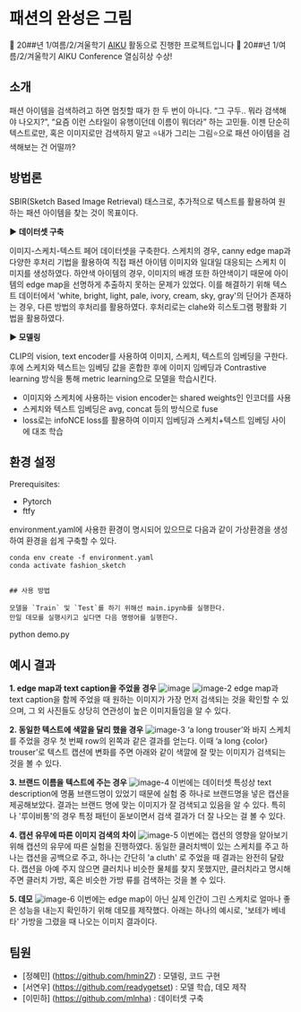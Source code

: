 # 패션의 완성은 그림

📢 20##년 1/여름/2/겨울학기 [AIKU](https://github.com/AIKU-Official) 활동으로 진행한 프로젝트입니다
🎉 20##년 1/여름/2/겨울학기 AIKU Conference 열심히상 수상!

## 소개
패션 아이템을 검색하려고 하면 멈칫할 때가 한 두 번이 아니다. “그 구두.. 뭐라 검색해야 나오지?”, “요즘 이런 스타일이 유행이던데 이름이 뭐더라” 하는 고민들. 이젠 단순히 텍스트로만, 혹은 이미지로만 검색하지 말고 ⭐️내가 그리는 그림⭐️으로 패션 아이템을 검색해보는 건 어떨까?

## 방법론
SBIR(Sketch Based Image Retrieval) 태스크로, 추가적으로 텍스트를 활용하여 원하는 패션 아이템을 찾는 것이 목표이다. 


**▶️ 데이터셋 구축**

이미지-스케치-텍스트 페어 데이터셋을 구축한다. 스케치의 경우, canny edge map과 다양한 후처리 기법을 활용하여 직접 패션 아이템 이미지와 일대일 대응되는 스케치 이미지를 생성하였다. 하얀색 아이템의 경우, 이미지의 배경 또한 하얀색이기 때문에 아이템의 edge map을 선명하게 추출하지 못하는 문제가 있었다. 이를 해결하기 위해 텍스트 데이터에서 'white, bright, light, pale, ivory, cream, sky, gray'의 단어가 존재하는 경우, 다른 방법의 후처리를 활용하였다.
후처리로는 clahe와 히스토그램 평활화 기법을 활용하였다.

**▶️ 모델링**

CLIP의 vision, text encoder를 사용하여 이미지, 스케치, 텍스트의 임베딩을 구한다. 후에 스케치와 텍스트는 임베딩 값을 혼합한 후에 이미지 임베딩과 Contrastive learning 방식을 통해 metric learning으로 모델을 학습시킨다. 
 
- 이미지와 스케치에 사용하는 vision encoder는 shared weights인 인코더를 사용
- 스케치와 텍스트 임베딩은 avg, concat 등의 방식으로 fuse
- loss로는 infoNCE loss를 활용하여 이미지 임베딩과 스케치+텍스트 임베딩 사이에 대조 학습

## 환경 설정

Prerequisites:
- Pytorch
- ftfy

environment.yaml에 사용한 환경이 명시되어 있으므로 다음과 같이 가상환경을 생성하여 환경을 쉽게 구축할 수 있다. 
``` 
conda env create -f environment.yaml
conda activate fashion_sketch

  
## 사용 방법

모델을 `Train` 및 `Test`를 하기 위해선 main.ipynb를 실행한다. 
만일 데모를 실행시키고 싶다면 다음 명령어를 실행한다. 

```
python demo.py


## 예시 결과
**1. edge map과 text caption을 주었을 경우**
![image](https://github.com/user-attachments/assets/2b06e9aa-8e01-4a36-9a80-18f7dbbd57e2)
![image-2](https://github.com/user-attachments/assets/0b12b611-b2d0-4fa6-86d1-4bd49ed4790a)
edge map과 text caption을 함께 주었을 때 원하는 이미지가 가장 먼저 검색되는 것을 확인할 수 있으며, 그 외 사진들도 상당히 연관성이 높은 이미지들임을 알 수 있다. 

**2. 동일한 텍스트에 색깔을 달리 했을 경우**
![image-3](https://github.com/user-attachments/assets/6072a7d9-00fc-41b2-bb8c-b05a6d69ff65)
‘a long trouser’와 바지 스케치를 주었을 경우 첫 번째 row의 왼쪽과 같은 결과를 얻는다. 이때 ‘a long {color} trouser’로 텍스트 캡션에 변화를 주면 아래와 같이 색깔에 잘 맞는 이미지가 검색되는 것을 볼 수 있다. 

**3. 브랜드 이름을 텍스트에 주는 경우**
![image-4](https://github.com/user-attachments/assets/054911cb-6a76-49ef-b38f-0a9e6b35fdd4)
이번에는 데이터셋 특성상 text description에 명품 브랜드명이 있었기 때문에 실험 중 하나로 브랜드명을 넣은 캡션을 제공해보았다. 결과는 브랜드 명에 맞는 이미지가 잘 검색되고 있음을 알 수 있다. 특히나 '루이비통'의 경우 특정 패턴이 돋보이면서 검색 결과가 더 잘 나오는 걸 볼 수 있다.

**4. 캡션 유무에 따른 이미지 검색의 차이**
![image-5](https://github.com/user-attachments/assets/f183cd00-09c1-417c-b340-887485aaccda)
이번에는 캡션의 영향을 알아보기 위해 캡션의 유무에 따른 실험을 진행하였다. 동일한 클러치백이 있는 스케치를 주고 하나는 캡션을 공백으로 주고, 하나는 간단히 'a cluth' 로 주었을 때 결과는 완전히 달랐다. 캡션을 아예 주지 않으면 클러치나 비슷한 물체를 찾지 못했지만, 클러치라고 명시해주면 클러치 가방, 혹은 비슷한 가방 류를 검색하는 것을 볼 수 있다. 

**5. 데모**
![image-6](https://github.com/user-attachments/assets/eb4f3e4e-0c66-46f2-83eb-e8858bc23f2a)
이번에는 edge map이 아닌 실제 인간이 그린 스케치로 얼마나 좋은 성능을 내는지 확인하기 위해 데모를 제작했다. 아래는 하나의 예시로, '보테가 베네타' 가방을 그렸을 때 나오는 이미지 결과이다. 

## 팀원
- [정혜민] (https://github.com/hmin27) : 모델링, 코드 구현
- [서연우] (https://github.com/readygetset) : 모델 학습, 데모 제작
- [이민하] (https://github.com/mlnha) : 데이터셋 구축
